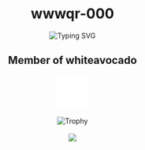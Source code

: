 <h1 align="center">wwwqr-000</h1>
<div align="center">
    <p align="center">
    <img src="https://readme-typing-svg.demolab.com?font=Fira+Code&duration=3000&pause=1000&color=03F708&center=true&random=true&width=435&lines=Software+Developer;Ethical+Hacking;Networking;Linux+User;Tor+Builder" alt="Typing SVG" />
    </p>
</div>
<h2 align="center">Member of whiteavocado</h2>
<div align="center">
    <img src="https://raw.githubusercontent.com/wwwqr-000/wwwqr-000/refs/heads/main/whiteavocado.png" title="whiteavocado" alt="whiteavocado">
</div>
<br>
<div align="center">
  <img src="https://github-profile-trophy.vercel.app/?username=wwwqr-000&row=2&column=3&no-bg=true&margin-w=2&margin-h=2&no-frame=true" alt="Trophy"/>
</div>
<br>
<div align="center">
    <a title="weather embed" href="https://www.google.com/search?q=A+weather+api+that+has+some+nice+embed+XD&sca_esv=4fbe7c869920a6f3&sxsrf=ADLYWIIp5fbxE-aMaRVr0VyHe1Og8D2KDA%3A1736777805820&ei=TSCFZ4rhMcqdi-gPksWc8Aw&ved=0ahUKEwjKu63B8fKKAxXKzgIHHZIiB84Q4dUDCBA&uact=5&oq=A+weather+api+that+has+some+nice+embed+XD&gs_lp=Egxnd3Mtd2l6LXNlcnAiKUEgd2VhdGhlciBhcGkgdGhhdCBoYXMgc29tZSBuaWNlIGVtYmVkIFhEMgQQIxgnMgUQABjvBTIFEAAY7wUyCBAAGIAEGKIEMgUQABjvBTIFEAAY7wVI1Q1QAFgAcAB4AZABAJgBP6ABP6oBATG4AQPIAQD4AQGYAgGgAkOYAwCSBwExoAfnBA&sclient=gws-wiz-serp" target="_blank"><img border="0" src="https://image.buienradar.nl/2.0/image/single/RadarMapRainNL?height=400&width=400&renderBackground=True&renderBranding=False&renderText=False"></a>
</div>
